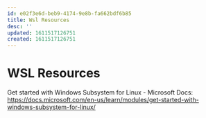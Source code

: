 ```yaml
---
id: e02f3e6d-beb9-4174-9e8b-fa662bdf6b85
title: Wsl Resources
desc: ''
updated: 1611517126751
created: 1611517126751
---
```


# WSL Resources

Get started with Windows Subsystem for Linux - Microsoft Docs:
<https://docs.microsoft.com/en-us/learn/modules/get-started-with-windows-subsystem-for-linux/>
